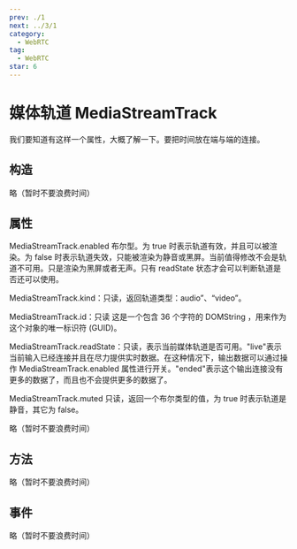 ```yaml
---
prev: ./1
next: ../3/1
category:
  - WebRTC
tag:
  - WebRTC
star: 6
---
```


# 媒体轨道 MediaStreamTrack

我们要知道有这样一个属性，大概了解一下。要把时间放在端与端的连接。

<!-- more -->

## 构造

略（暂时不要浪费时间）

## 属性

MediaStreamTrack.enabled 布尔型。为 true 时表示轨道有效，并且可以被渲染。为 false 时表示轨道失效，只能被渲染为静音或黑屏。当前值得修改不会是轨道不可用。只是渲染为黑屏或者无声。只有 readState 状态才会可以判断轨道是否还可以使用。

MediaStreamTrack.kind：只读，返回轨道类型：audio”、“video”。

MediaStreamTrack.id：只读 这是一个包含 36 个字符的 DOMString ，用来作为这个对象的唯一标识符 (GUID)。

MediaStreamTrack.readState：只读，表示当前媒体轨道是否可用。"live"表示当前输入已经连接并且在尽力提供实时数据。在这种情况下，输出数据可以通过操作 MediaStreamTrack.enabled 属性进行开关。"ended"表示这个输出连接没有更多的数据了，而且也不会提供更多的数据了。

MediaStreamTrack.muted 只读，返回一个布尔类型的值，为 true 时表示轨道是静音，其它为 false。

略（暂时不要浪费时间）

## 方法

略（暂时不要浪费时间）

## 事件

略（暂时不要浪费时间）

